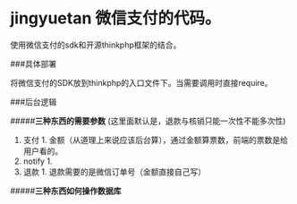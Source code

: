 # jingyuetan 微信支付的代码。 

使用微信支付的sdk和开源thinkphp框架的结合。 

###具体部署

将微信支付的SDK放到thinkphp的入口文件下。当需要调用时直接require。

###后台逻辑

#####**三种东西的需要参数**
(这里面默认是，退款与核销只能一次性不能多次性)
1.  支付
            1.    金额（从道理上来说应该后台算），通过金额算票数，前端的票数是给用户看的。
2.  notify
            1.        
3.  退款
            1.   退款需要的是微信订单号（金额直接自己写）

#####**三种东西如何操作数据库**
